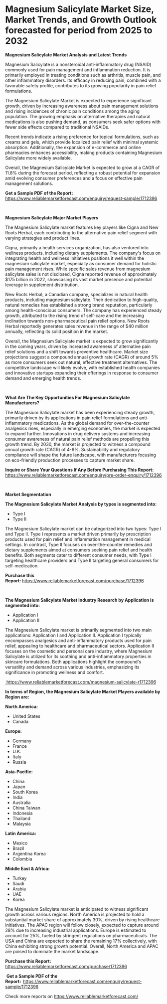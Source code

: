 <p><h1>Magnesium Salicylate Market Size, Market Trends, and Growth Outlook forecasted for period from 2025 to 2032</h1></p><p><strong>Magnesium Salicylate Market Analysis and Latest Trends</strong></p>
<p><p>Magnesium Salicylate is a nonsteroidal anti-inflammatory drug (NSAID) commonly used for pain management and inflammation reduction. It is primarily employed in treating conditions such as arthritis, muscle pain, and other inflammatory disorders. Its efficacy in reducing pain, combined with a favorable safety profile, contributes to its growing popularity in pain relief formulations.</p><p>The Magnesium Salicylate Market is expected to experience significant growth, driven by increasing awareness about pain management solutions and rising incidences of chronic pain conditions among the aging population. The growing emphasis on alternative therapies and natural medications is also pushing demand, as consumers seek safer options with fewer side effects compared to traditional NSAIDs.</p><p>Recent trends indicate a rising preference for topical formulations, such as creams and gels, which provide localized pain relief with minimal systemic absorption. Additionally, the expansion of e-commerce and online pharmacies enhances accessibility, making products containing Magnesium Salicylate more widely available.</p><p>Overall, the Magnesium Salicylate Market is expected to grow at a CAGR of 11.8% during the forecast period, reflecting a robust potential for expansion amid evolving consumer preferences and a focus on effective pain management solutions.</p></p>
<p><strong>Get a Sample PDF of the Report:&nbsp;</strong> <a href="https://www.reliablemarketforecast.com/enquiry/request-sample/1712396?utm_campaign=1890&utm_medium=2&utm_source=Github&utm_content=ia&utm_term=11012025&utm_id=magnesium-salicylate">https://www.reliablemarketforecast.com/enquiry/request-sample/1712396</a></p>
<p>&nbsp;</p>
<p><strong>Magnesium Salicylate Major Market Players</strong></p>
<p><p>The Magnesium Salicylate market features key players like Cigna and New Roots Herbal, each contributing to the alternative pain relief segment with varying strategies and product lines.</p><p>Cigna, primarily a health services organization, has also ventured into wellness products, including dietary supplements. The company's focus on integrating health and wellness initiatives positions it well within the magnesium salicylate market, especially as consumer demand for holistic pain management rises. While specific sales revenue from magnesium salicylate sales is not disclosed, Cigna reported revenue of approximately $175 billion in 2022, showcasing its vast market presence and potential leverage in supplement distribution.</p><p>New Roots Herbal, a Canadian company, specializes in natural health products, including magnesium salicylate. Their dedication to high-quality, natural remedies has established a strong brand reputation, particularly among health-conscious consumers. The company has experienced steady growth, attributed to the rising trend of self-care and the increasing inclination towards non-pharmaceutical pain relief options. New Roots Herbal reportedly generates sales revenue in the range of $40 million annually, reflecting its solid position in the market.</p><p>Overall, the Magnesium Salicylate market is expected to grow significantly in the coming years, driven by increased awareness of alternative pain relief solutions and a shift towards preventive healthcare. Market size projections suggest a compound annual growth rate (CAGR) of around 5% as more consumers seek out natural, effective treatment alternatives. The competitive landscape will likely evolve, with established health companies and innovative startups expanding their offerings in response to consumer demand and emerging health trends.</p></p>
<p>&nbsp;</p>
<p><strong>What Are The Key Opportunities For Magnesium Salicylate Manufacturers?</strong></p>
<p><p>The Magnesium Salicylate market has been experiencing steady growth, primarily driven by its applications in pain relief formulations and anti-inflammatory medications. As the global demand for over-the-counter analgesics rises, especially in emerging economies, the market is expected to expand further. Innovations in drug delivery systems and increasing consumer awareness of natural pain relief methods are propelling this growth trend. By 2030, the market is projected to witness a compound annual growth rate (CAGR) of 4-6%. Sustainability and regulatory compliance will shape the future landscape, with manufacturers focusing on eco-friendly production processes to capture market share.</p></p>
<p><strong>Inquire or Share Your Questions If Any Before Purchasing This Report:</strong> <a href="https://www.reliablemarketforecast.com/enquiry/pre-order-enquiry/1712396?utm_campaign=1890&utm_medium=2&utm_source=Github&utm_content=ia&utm_term=11012025&utm_id=magnesium-salicylate">https://www.reliablemarketforecast.com/enquiry/pre-order-enquiry/1712396</a></p>
<p>&nbsp;</p>
<p><strong>Market Segmentation</strong></p>
<p><strong>The Magnesium Salicylate Market Analysis by types is segmented into:</strong></p>
<p><ul><li>Type I</li><li>Type II</li></ul></p>
<p><p>The Magnesium Salicylate market can be categorized into two types: Type I and Type II. Type I represents a market driven primarily by prescription products used for pain relief and inflammation management in medical settings. In contrast, Type II focuses on over-the-counter remedies and dietary supplements aimed at consumers seeking pain relief and health benefits. Both segments cater to different consumer needs, with Type I targeting healthcare providers and Type II targeting general consumers for self-medication.</p></p>
<p><strong>Purchase this Report:&nbsp;</strong><a href="https://www.reliablemarketforecast.com/purchase/1712396?utm_campaign=1890&utm_medium=2&utm_source=Github&utm_content=ia&utm_term=11012025&utm_id=magnesium-salicylate">https://www.reliablemarketforecast.com/purchase/1712396</a></p>
<p>&nbsp;</p>
<p><strong>The Magnesium Salicylate Market Industry Research by Application is segmented into:</strong></p>
<p><ul><li>Application I</li><li>Application II</li></ul></p>
<p><p>The Magnesium Salicylate market is primarily segmented into two main applications: Application I and Application II. Application I typically encompasses analgesics and anti-inflammatory products used for pain relief, appealing to healthcare and pharmaceutical sectors. Application II focuses on the cosmetic and personal care industry, where Magnesium Salicylate is utilized for its soothing and anti-inflammatory properties in skincare formulations. Both applications highlight the compound's versatility and demand across various industries, emphasizing its significance in promoting wellness and comfort.</p></p>
<p><a href="https://www.reliablemarketforecast.com/magnesium-salicylate-r1712396?utm_campaign=1890&utm_medium=2&utm_source=Github&utm_content=ia&utm_term=11012025&utm_id=magnesium-salicylate">&nbsp;https://www.reliablemarketforecast.com/magnesium-salicylate-r1712396</a></p>
<p><strong>In terms of Region, the Magnesium Salicylate Market Players available by Region are:</strong></p>
<p>
    <p> <strong> North America: </strong>
        <ul>
            <li>United States</li>
            <li>Canada</li>
        </ul>
        </p> 
    <p> <strong> Europe: </strong>
        <ul>
            <li>Germany</li>
            <li>France</li>
            <li>U.K.</li>
            <li>Italy</li>
            <li>Russia</li>
        </ul>
        </p> 
    <p> <strong> Asia-Pacific: </strong>
        <ul>
            <li>China</li>
            <li>Japan</li>
            <li>South Korea</li>
            <li>India</li>
            <li>Australia</li>
            <li>China Taiwan</li>
            <li>Indonesia</li>
            <li>Thailand</li>
            <li>Malaysia</li>
        </ul>
        </p> 
    <p> <strong> Latin America: </strong>
        <ul>
            <li>Mexico</li>
            <li>Brazil</li>
            <li>Argentina Korea</li>
            <li>Colombia</li>
        </ul>
        </p> 
    <p> <strong> Middle East & Africa: </strong>
        <ul>
            <li>Turkey</li>
            <li>Saudi</li>
            <li>Arabia</li>
            <li>UAE</li>
            <li>Korea</li>
        </ul>
    </p>
    </p>
<p><p>The Magnesium Salicylate market is anticipated to witness significant growth across various regions. North America is projected to hold a substantial market share of approximately 30%, driven by rising healthcare initiatives. The APAC region will follow closely, expected to capture around 28% due to increasing industrial applications. Europe is estimated to account for 25%, fueled by stringent regulations on pharmaceuticals. The USA and China are expected to share the remaining 17% collectively, with China exhibiting strong growth potential. Overall, North America and APAC are poised to dominate the market landscape.</p></p>
<p><strong>Purchase this Report: </strong><a href="https://www.reliablemarketforecast.com/purchase/1712396?utm_campaign=1890&utm_medium=2&utm_source=Github&utm_content=ia&utm_term=11012025&utm_id=magnesium-salicylate">https://www.reliablemarketforecast.com/purchase/1712396</a></p>
<p>&nbsp;<strong>Get a Sample PDF of the Report:&nbsp;&nbsp;</strong><a href="https://www.reliablemarketforecast.com/enquiry/request-sample/1712396?utm_campaign=1890&utm_medium=2&utm_source=Github&utm_content=ia&utm_term=11012025&utm_id=magnesium-salicylate">https://www.reliablemarketforecast.com/enquiry/request-sample/1712396</a></p>
<p><strong></strong></p>
<p>Check more reports on <a href="https://www.reliablemarketforecast.com/?utm_campaign=1890&utm_medium=2&utm_source=Github&utm_content=ia&utm_term=11012025&utm_id=magnesium-salicylate">https://www.reliablemarketforecast.com/</a></p>
